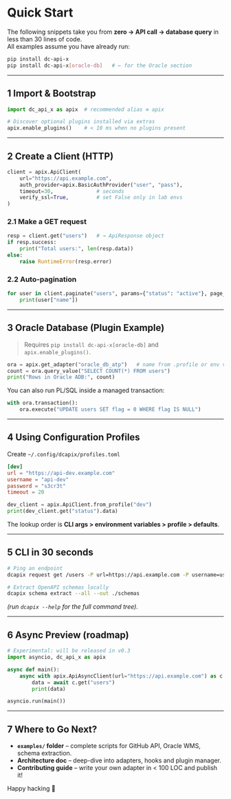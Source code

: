 # Quick Start

The following snippets take you from **zero → API call → database query** in
less than 30 lines of code.  
All examples assume you have already run:

```bash
pip install dc-api-x
pip install dc-api-x[oracle-db]   # ← for the Oracle section
```

---

## 1  Import & Bootstrap

```python
import dc_api_x as apix  # recommended alias ≡ apix

# Discover optional plugins installed via extras
apix.enable_plugins()    # < 10 ms when no plugins present
```

---

## 2  Create a Client (HTTP)

```python
client = apix.ApiClient(
    url="https://api.example.com",
    auth_provider=apix.BasicAuthProvider("user", "pass"),
    timeout=30,              # seconds
    verify_ssl=True,         # set False only in lab envs
)
```

### 2.1  Make a GET request

```python
resp = client.get("users")   # → ApiResponse object
if resp.success:
    print("Total users:", len(resp.data))
else:
    raise RuntimeError(resp.error)
```

### 2.2  Auto-pagination

```python
for user in client.paginate("users", params={"status": "active"}, page_size=50):
    print(user["name"])
```

---

## 3  Oracle Database (Plugin Example)

> Requires `pip install dc-api-x[oracle-db]` and `apix.enable_plugins()`.

```python
ora = apix.get_adapter("oracle_db_atp")   # name from .profile or env vars
count = ora.query_value("SELECT COUNT(*) FROM users")
print("Rows in Oracle ADB:", count)
```

You can also run PL/SQL inside a managed transaction:

```python
with ora.transaction():
    ora.execute("UPDATE users SET flag = 0 WHERE flag IS NULL")
```

---

## 4  Using Configuration Profiles

Create `~/.config/dcapix/profiles.toml`

```toml
[dev]
url = "https://api-dev.example.com"
username = "api-dev"
password = "s3cr3t"
timeout = 20
```

```python
dev_client = apix.ApiClient.from_profile("dev")
print(dev_client.get("status").data)
```

The lookup order is **CLI args > environment variables > profile > defaults**.

---

## 5  CLI in 30 seconds

```bash
# Ping an endpoint
dcapix request get /users -P url=https://api.example.com -P username=user -P password=pass

# Extract OpenAPI schemas locally
dcapix schema extract --all --out ./schemas
```

*(run `dcapix --help` for the full command tree).*

---

## 6  Async Preview (roadmap)

```python
# Experimental: will be released in v0.3
import asyncio, dc_api_x as apix

async def main():
    async with apix.ApiAsyncClient(url="https://api.example.com") as c:
        data = await c.get("users")
        print(data)

asyncio.run(main())
```

---

## 7  Where to Go Next?

* **`examples/` folder** – complete scripts for GitHub API, Oracle WMS, schema extraction.
* **Architecture doc** – deep-dive into adapters, hooks and plugin manager.
* **Contributing guide** – write your own adapter in < 100 LOC and publish it!

Happy hacking 🚀
